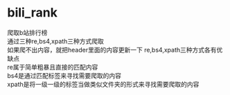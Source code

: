 # bili_rank
爬取b站排行榜   
通过三种re,bs4,xpath三种方式爬取   
如果爬不出内容，就把header里面的内容更新一下
re,bs4,xpath三种方式各有优缺点   
re属于简单粗暴且直接的匹配内容   
bs4是通过匹配标签来寻找需要爬取的内容   
xpath是将一级一级的标签当做类似文件夹的形式来寻找需要爬取的内容

